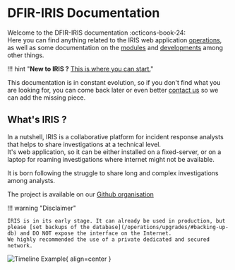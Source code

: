 # DFIR-IRIS Documentation

Welcome to the DFIR-IRIS documentation :octicons-book-24:  
Here you can find anything related to the IRIS web application [operations](/operations/), as well as some documentation on the [modules](/operations/modules) and [developments](/development) among other things. 

!!! hint  "**New to IRIS ?** [This is where you can start.](/getting_started/)"

This documentation is in constant evolution, so if you don't find what you are looking for, you can come back later or even better [contact us](/contact) so we can add the missing piece. 


## What's IRIS ?
In a nutshell, IRIS is a collaborative platform for incident response analysts that helps to share investigations at a technical level.  
It's web application, so it can be either installed on a fixed-server, or on a laptop for roaming investigations where internet might not be available. 

It is born following the struggle to share long and complex investigations among analysts. 

The project is available on our [Github organisation](https://github.com/dfir-iris)

!!! warning "Disclaimer"

    IRIS is in its early stage. It can already be used in production, but please [set backups of the database](/operations/upgrades/#backing-up-db) and DO NOT expose the interface on the Internet.
    We highly recommended the use of a private dedicated and secured network. 

<!-- !!! warning "Upgrading to v1.4.0 ? Please read the [upgrade documentation](/operations/upgrades/#v140)" -->

![Timeline Example](_static/timeline_speed.gif){ align=center }

